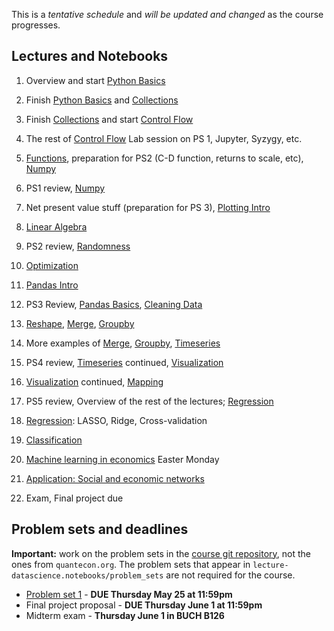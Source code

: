 This is a *tentative schedule* and *will be updated and changed* as the course progresses.

## Lectures and Notebooks
1. Overview and start [Python Basics](https://datascience.quantecon.org/python_fundamentals/basics.html)
2. Finish [Python Basics](https://datascience.quantecon.org/python_fundamentals/basics.html) and [Collections](https://datascience.quantecon.org/python_fundamentals/collections.html)
3. Finish [Collections](https://datascience.quantecon.org/python_fundamentals/collections.html) and start [Control Flow](https://datascience.quantecon.org/python_fundamentals/control_flow.html)
4. The rest of [Control Flow](https://datascience.quantecon.org/python_fundamentals/control_flow.html) Lab session on PS 1, Jupyter, Syzygy, etc. 
5. [Functions](https://datascience.quantecon.org/python_fundamentals/functions.html), preparation for PS2 (C-D function, returns to scale, etc), [Numpy](https://datascience.quantecon.org/scientific/numpy_arrays.html)
6. PS1 review, [Numpy](https://datascience.quantecon.org/scientific/numpy_arrays.html)
7. Net present value stuff (preparation for PS 3), [Plotting Intro](https://datascience.quantecon.org/scientific/plotting.html)
8. [Linear Algebra](https://datascience.quantecon.org/scientific/applied_linalg.html) 
9.  PS2 review, [Randomness](https://datascience.quantecon.org/scientific/randomness.html)
10. [Optimization](https://datascience.quantecon.org/scientific/optimization.html)

11. [Pandas Intro](https://datascience.quantecon.org/pandas/intro.html)
12. PS3 Review, [Pandas Basics](https://datascience.quantecon.org/pandas/basics.html), [Cleaning Data](https://datascience.quantecon.org/pandas/data_clean.html)
13. [Reshape](https://datascience.quantecon.org/pandas/reshape.html), [Merge](https://datascience.quantecon.org/pandas/merge.html), [Groupby](https://datascience.quantecon.org/pandas/groupby.html)
14. More examples of [Merge](https://datascience.quantecon.org/pandas/merge.html), [Groupby](https://datascience.quantecon.org/pandas/groupby.html), [Timeseries](https://datascience.quantecon.org/pandas/timeseries.html)
15. PS4 review, [Timeseries](https://datascience.quantecon.org/pandas/timeseries.html) continued, [Visualization](https://datascience.quantecon.org/applications/visualization_rules.html)
16. [Visualization](https://datascience.quantecon.org/pandas/matplotlib.html) continued, [Mapping](https://datascience.quantecon.org/applications/maps.html)
17. PS5 review, Overview of the rest of the lectures; [Regression](https://datascience.quantecon.org/applications/regression.html)
18. [Regression](https://datascience.quantecon.org/applications/regression.html): LASSO, Ridge, Cross-validation
19. [Classification](https://datascience.quantecon.org/applications/regression.html)
20. [Machine learning in economics](https://datascience.quantecon.org/applications/ml_in_economics.html) Easter Monday
21. [Application: Social and economic networks](https://github.com/doctor-phil/analyzing-economic-networks/blob/main/Analyzing_economic_networks.ipynb)
22. Exam, Final project due

## Problem sets and deadlines
**Important:** work on the problem sets in the [course git repository](https://github.com/doctor-phil/ECON323_2023_Summer/tree/master/problem_sets), not the ones from `quantecon.org`. The problem sets that appear in `lecture-datascience.notebooks/problem_sets` are not required for the course.

- [Problem set 1](./problem_sets/problem_set_1.ipynb) - **DUE Thursday May 25 at 11:59pm**
- Final project proposal - **DUE Thursday June 1 at 11:59pm**
- Midterm exam - **Thursday June 1 in BUCH B126**

